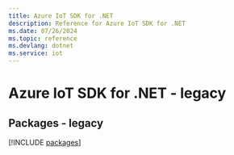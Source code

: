 ```yaml
---
title: Azure IoT SDK for .NET
description: Reference for Azure IoT SDK for .NET
ms.date: 07/26/2024
ms.topic: reference
ms.devlang: dotnet
ms.service: iot
---
```

# Azure IoT SDK for .NET - legacy
## Packages - legacy
[!INCLUDE [packages](iot-index.md)]